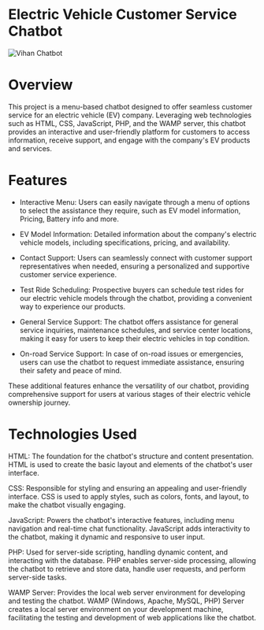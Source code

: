 # Electric Vehicle Customer Service Chatbot

![Vihan Chatbot](https://github.com/AnkithaBattula/Menu-Based-Chat-Bot-for-E-bikes-Company/blob/main/vihan%20chatbot.jpeg?raw=true)

# Overview
This project is a menu-based chatbot designed to offer seamless customer service for an electric vehicle (EV) company. Leveraging web technologies such as HTML, CSS, JavaScript, PHP, and the WAMP server, this chatbot provides an interactive and user-friendly platform for customers to access information, receive support, and engage with the company's EV products and services.

# Features
- Interactive Menu: 
Users can easily navigate through a menu of options to select the assistance they require, such as EV model information, Pricing, Battery info and more.

- EV Model Information:
Detailed information about the company's electric vehicle models, including specifications, pricing, and availability.

- Contact Support:
Users can seamlessly connect with customer support representatives when needed, ensuring a personalized and supportive customer service experience.

- Test Ride Scheduling:
Prospective buyers can schedule test rides for our electric vehicle models through the chatbot, providing a convenient way to experience our products.

- General Service Support:
The chatbot offers assistance for general service inquiries, maintenance schedules, and service center locations, making it easy for users to keep their electric vehicles in top condition.

- On-road Service Support: 
In case of on-road issues or emergencies, users can use the chatbot to request immediate assistance, ensuring their safety and peace of mind.

These additional features enhance the versatility of our chatbot, providing comprehensive support for users at various stages of their electric vehicle ownership journey.

# Technologies Used
HTML: The foundation for the chatbot's structure and content presentation. HTML is used to create the basic layout and elements of the chatbot's user interface.

CSS: Responsible for styling and ensuring an appealing and user-friendly interface. CSS is used to apply styles, such as colors, fonts, and layout, to make the chatbot visually engaging.

JavaScript: Powers the chatbot's interactive features, including menu navigation and real-time chat functionality. JavaScript adds interactivity to the chatbot, making it dynamic and responsive to user input.

PHP: Used for server-side scripting, handling dynamic content, and interacting with the database. PHP enables server-side processing, allowing the chatbot to retrieve and store data, handle user requests, and perform server-side tasks.

WAMP Server: Provides the local web server environment for developing and testing the chatbot. WAMP (Windows, Apache, MySQL, PHP) Server creates a local server environment on your development machine, facilitating the testing and development of web applications like the chatbot.
